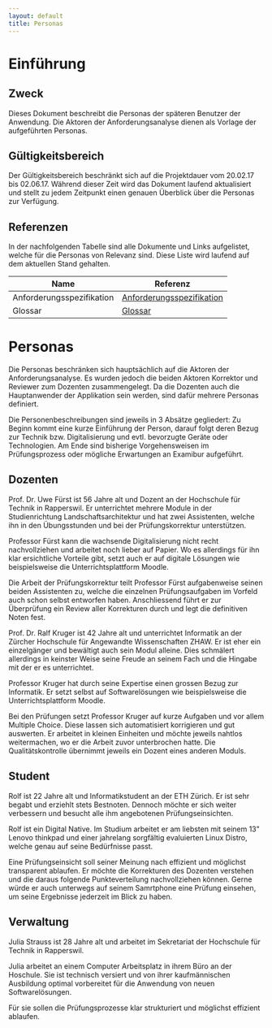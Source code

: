 ```yaml
---
layout: default
title: Personas
---
```


# Einführung
## Zweck

Dieses Dokument beschreibt die Personas der späteren Benutzer der Anwendung. Die Aktoren der Anforderungsanalyse dienen als Vorlage der aufgeführten Personas.

## Gültigkeitsbereich

Der Gültigkeitsbereich beschränkt sich auf die Projektdauer vom 20.02.17 bis 02.06.17. Während dieser Zeit wird das Dokument laufend aktualisiert und stellt zu jedem Zeitpunkt einen genauen Überblick über die Personas zur Verfügung.

## Referenzen

In der nachfolgenden Tabelle sind alle Dokumente und Links aufgelistet, welche für die Personas von Relevanz sind. Diese Liste wird laufend auf dem aktuellen Stand gehalten.

| **Name**                          | **Referenz**                                                                                                                                                                                                                                         |
| --------------------------------- | ---------------------------------------------------------------------------------------------------------------------------------------------------------------------------------------------------------------------------------------------------- |
| Anforderungsspezifikation         | [Anforderungsspezifikation](https://gitlab.com/engineering-projekt/examibur/raw/master/docs/anforderungen/anforderungsspezifikation.md)                                                                                                                         |
| Glossar                           | [Glossar](https://gitlab.com/engineering-projekt/examibur/blob/master/docs/projektplan/glossar.md)                                                                                                                                                   |

# Personas

Die Personas beschränken sich hauptsächlich auf die Aktoren der Anforderungsanalyse. Es wurden jedoch die beiden Aktoren Korrektor und Reviewer zum Dozenten zusammengelegt. Da die Dozenten auch die Hauptanwender der Applikation sein werden, sind dafür mehrere Personas definiert.

Die Personenbeschreibungen sind jeweils in 3 Absätze gegliedert: Zu Beginn kommt eine kurze Einführung der Person, darauf folgt deren Bezug zur Technik bzw. Digitalisierung und evtl. bevorzugte Geräte oder Technologien. Am Ende sind bisherige Vorgehensweisen im Prüfungsprozess oder mögliche Erwartungen an Examibur aufgeführt.

## Dozenten

Prof. Dr. Uwe Fürst ist 56 Jahre alt und Dozent an der Hochschule für Technik in Rapperswil. Er unterrichtet mehrere Module in der Studienrichtung Landschaftsarchitektur und hat zwei Assistenten, welche ihn in den Übungsstunden und bei der Prüfungskorrektur unterstützen.

Professor Fürst kann die wachsende Digitalisierung nicht recht nachvollziehen und arbeitet noch lieber auf Papier. Wo es allerdings für ihn klar ersichtliche Vorteile gibt, setzt auch er auf digitale Lösungen wie beispielsweise die Unterrichtsplattform Moodle.

Die Arbeit der Prüfungskorrektur teilt Professor Fürst aufgabenweise seinen beiden Assistenten zu, welche die einzelnen Prüfungsaufgaben im Vorfeld auch schon selbst entworfen haben. Anschliessend führt er zur Überprüfung ein Review aller Korrekturen durch und legt die definitiven Noten fest.

Prof. Dr. Ralf Kruger ist 42 Jahre alt und unterrichtet Informatik an der Zürcher Hochschule für Angewandte Wissenschaften ZHAW. Er ist eher ein einzelgänger und bewältigt auch sein Modul alleine. Dies schmälert allerdings in keinster Weise seine Freude an seinem Fach und die Hingabe mit der er es unterrichtet.

Professor Kruger hat durch seine Expertise einen grossen Bezug zur Informatik. Er setzt selbst auf Softwarelösungen wie beispielsweise die Unterrichtsplattform Moodle.

Bei den Prüfungen setzt Professor Kruger auf kurze Aufgaben und vor allem Multiple Choice. Diese lassen sich automatisiert korrigieren und gut auswerten. Er arbeitet in kleinen Einheiten und möchte jeweils nahtlos weitermachen, wo er die Arbeit zuvor unterbrochen hatte. Die Qualitätskontrolle übernimmt jeweils ein Dozent eines anderen Moduls.

## Student

Rolf ist 22 Jahre alt und Informatikstudent an der ETH Zürich. Er ist sehr begabt und erziehlt stets Bestnoten. Dennoch möchte er sich weiter verbessern und besucht alle ihm angebotenen Prüfungseinsichten.

Rolf ist ein Digital Native. Im Studium arbeitet er am liebsten mit seinem 13" Lenovo thinkpad und einer jahrelang sorgfältig evaluierten Linux Distro, welche genau auf seine Bedürfnisse passt.

Eine Prüfungseinsicht soll seiner Meinung nach effizient und möglichst transparent ablaufen. Er möchte die Korrekturen des Dozenten verstehen und die daraus folgende Punkteverteilung nachvollziehen können. Gerne würde er auch unterwegs auf seinem Samrtphone eine Prüfung einsehen, um seine Ergebnisse jederzeit im Blick zu haben.

## Verwaltung

Julia Strauss ist 28 Jahre alt und arbeitet im Sekretariat der Hochschule für Technik in Rapperswil.

Julia arbeitet an einem Computer Arbeitsplatz in ihrem Büro an der Hoschule. Sie ist technisch versiert und von ihrer kaufmännischen Ausbildung optimal vorbereitet für die Anwendung von neuen Softwarelösungen.

Für sie sollen die Prüfungsprozesse klar strukturiert und möglichst effizient ablaufen.
